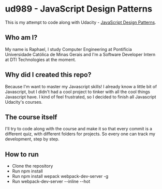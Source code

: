 # ud989 - JavaScript Design Patterns

This is my attempt to code along with Udacity - [JavaScript Design Patterns](http://udacity.com/courses/ud989).

## Who am I?

My name is Raphael, I study Computer Engineering at Pontifícia Universidade Católica de Minas Gerais and I'm a Software Developer Intern at DTI Technologies at the moment.

## Why did I created this repo?

Because I'm want to master my Javascript skills!
I already know a little bit of Javascript, but I didn't had a cool project to tinker with all the cool things Javascript have. I kind of feel frustrated, so I decided to finish all Javascript Udacity's courses.

## The course itself

I'll try to code along with the course and make it so that every commit is a different quiz, with different folders for projects. So every one can track my development, step by step.

## How to run

* Clone the repository
* Run npm install
* Run npm install wepack webpack-dev-server -g
* Run webpack-dev-server --inline --hot
